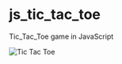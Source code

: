 # js_tic_tac_toe
Tic_Tac_Toe game in JavaScript


![Tic Tac Toe](https://vuejsexamples.com/content/images/2017/03/Tic-Tac-Toe.gif)
